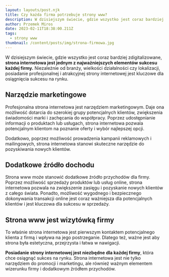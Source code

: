 ```yaml
---
layout: layouts/post.njk
title: Czy każda firma potrzebuje strony www?
description: W dzisiejszym świecie, gdzie wszystko jest coraz bardziej zdigitalizowane, strona internetowa jest jednym z najważniejszych elementów sukcesu każdej firmy.
author: Przemek Miros
date: 2023-02-11T18:38:00.211Z
tags:
  - strony www
thumbnail: /content/posts/img/strona-firmowa.jpg
---
```


W dzisiejszym świecie, gdzie wszystko jest coraz bardziej zdigitalizowane, **strona internetowa jest jednym z najważniejszych elementów sukcesu każdej firmy.** Niezależnie od branży, wielkości działalności czy lokalizacji, posiadanie profesjonalnej i atrakcyjnej strony internetowej jest kluczowe dla osiągnięcia sukcesu na rynku.

## Narzędzie marketingowe

Profesjonalna strona internetowa jest narzędziem marketingowym. Daje ona możliwość dotarcia do szerokiej grupy potencjalnych klientów, zwiększenia świadomości marki i zachęcania do współpracy. Poprzez udostępnianie informacji o produktach lub usługach, strona internetowa pozwala potencjalnym klientom na poznanie oferty i wybór najlepszej opcji. 

Dodatkowo, poprzez możliwość prowadzenia kampanii reklamowych i mailingowych, strona internetowa stanowi skuteczne narzędzie do pozyskiwania nowych klientów.

## Dodatkowe źródło dochodu

Strona www może stanowić dodatkowe źródło przychodów dla firmy. Poprzez możliwość sprzedaży produktów lub usług online, strona internetowa pozwala na zwiększenie zasięgu i pozyskanie nowych klientów z całego świata. Ponadto, możliwość wygodnego i bezpiecznego dokonywania transakcji online jest coraz ważniejsza dla potencjalnych klientów i jest kluczowa dla sukcesu w sprzedaży.

## Strona www jest wizytówką firmy

To właśnie strona internetowa jest pierwszym kontaktem potencjalnego klienta z firmą i wpływa na jego postrzeganie. Dlatego też, ważne jest aby strona była estetyczna, przejrzysta i łatwa w nawigacji. 

**Posiadanie strony internetowej jest niezbędne dla każdej firmy**, która chce osiągnąć sukces na rynku. Strona internetowa jest nie tylko narzędziem do promocji i marketingu, ale również ważnym elementem wizerunku firmy i dodatkowym źródłem przychodów.